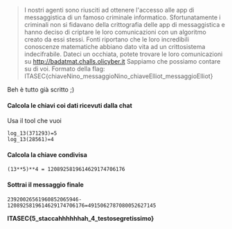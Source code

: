 > I nostri agenti sono riusciti ad ottenere l'accesso alle app di messaggistica di un famoso criminale informatico.
> Sfortunatamente i criminali non si fidavano della crittografia delle app di messaggistica e hanno deciso di criptare le loro comunicazioni con un algoritmo creato da essi stessi.
> Fonti riportano che le loro incredibili conoscenze matematiche abbiano dato vita ad un crittosistema indecifrabile.
> Dateci un occhiata, potete trovare le loro comunicazioni su http://badatmat.challs.olicyber.it
> Sappiamo che possiamo contare su di voi.
>Formato della flag: ITASEC{chiaveNino_messaggioNino_chiaveElliot_messaggioElliot}

Beh è tutto già scritto ;)

#### Calcola le chiavi coi dati ricevuti dalla chat
Usa il tool che vuoi
```
log_13(371293)=5
log_13(28561)=4
```

#### Calcola la chiave condivisa
```
(13**5)**4 = 1208925819614629174706176
```

#### Sottrai il messaggio finale
```
23920026561960852065946-1208925819614629174706176=4915062787080052627145
```

**ITASEC{5_staccahhhhhhah_4_testosegretissimo}**
